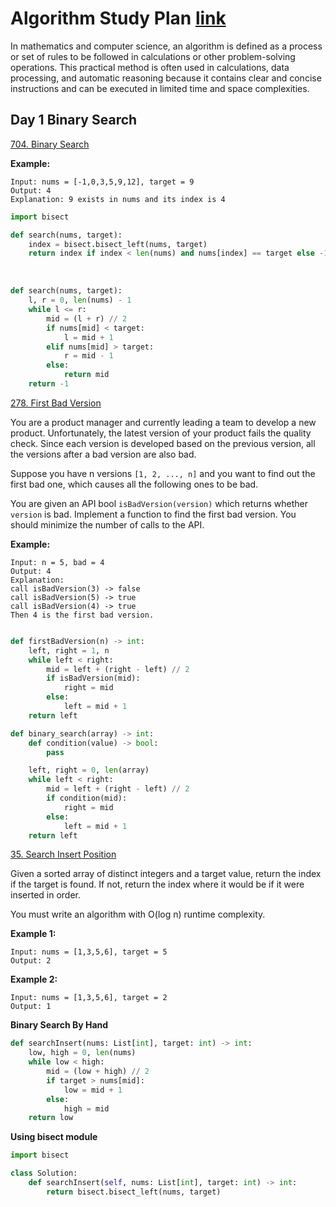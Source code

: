 # Algorithm Study Plan [link](https://leetcode.com/study-plan/algorithm/?progress=d8qn2ze)

In mathematics and computer science, an algorithm is defined as a process or set of rules to be followed in calculations or other problem-solving operations. This practical method is often used in calculations, data processing, and automatic reasoning because it contains clear and concise instructions and can be executed in limited time and space complexities.

## Day 1 Binary Search

[704. Binary Search](https://leetcode.com/problems/binary-search/)

**Example:**

```
Input: nums = [-1,0,3,5,9,12], target = 9
Output: 4
Explanation: 9 exists in nums and its index is 4
```

```python
import bisect

def search(nums, target):
    index = bisect.bisect_left(nums, target)
    return index if index < len(nums) and nums[index] == target else -1
```

<br>

```python
def search(nums, target):
    l, r = 0, len(nums) - 1
    while l <= r:
        mid = (l + r) // 2
        if nums[mid] < target:
            l = mid + 1
        elif nums[mid] > target:
            r = mid - 1
        else:
            return mid
    return -1
```


[278. First Bad Version](https://leetcode.com/problems/first-bad-version/submissions/)


You are a product manager and currently leading a team to develop a new product. Unfortunately, the latest version of your product fails the quality check. Since each version is developed based on the previous version, all the versions after a bad version are also bad.

Suppose you have n versions `[1, 2, ..., n]` and you want to find out the first bad one, which causes all the following ones to be bad.

You are given an API bool `isBadVersion(version)` which returns whether `version` is bad. Implement a function to find the first bad version. You should minimize the number of calls to the API.


**Example:**

```
Input: n = 5, bad = 4
Output: 4
Explanation:
call isBadVersion(3) -> false
call isBadVersion(5) -> true
call isBadVersion(4) -> true
Then 4 is the first bad version.
```

```python

def firstBadVersion(n) -> int:
    left, right = 1, n
    while left < right:
        mid = left + (right - left) // 2
        if isBadVersion(mid):
            right = mid
        else:
            left = mid + 1
    return left
```

```python
def binary_search(array) -> int:
    def condition(value) -> bool:
        pass

    left, right = 0, len(array)
    while left < right:
        mid = left + (right - left) // 2
        if condition(mid):
            right = mid
        else:
            left = mid + 1
    return left
```

[35. Search Insert Position](https://leetcode.com/problems/search-insert-position/)

Given a sorted array of distinct integers and a target value, return the index if the target is found. If not, return the index where it would be if it were inserted in order.

You must write an algorithm with O(log n) runtime complexity.

**Example 1:**

```
Input: nums = [1,3,5,6], target = 5
Output: 2
```

**Example 2:**

```
Input: nums = [1,3,5,6], target = 2
Output: 1
```

**Binary Search By Hand**


```python
def searchInsert(nums: List[int], target: int) -> int:
    low, high = 0, len(nums)
    while low < high:
        mid = (low + high) // 2
        if target > nums[mid]:
            low = mid + 1
        else:
            high = mid
    return low
```


**Using bisect module**

```python
import bisect

class Solution:
    def searchInsert(self, nums: List[int], target: int) -> int:
        return bisect.bisect_left(nums, target)
```
